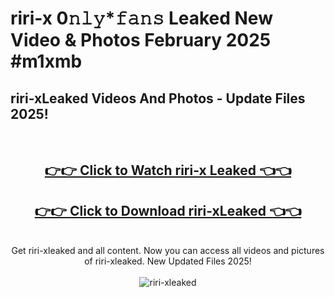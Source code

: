 # riri-x 0𝚗𝚕𝚢*𝚏𝚊𝚗𝚜 Leaked New Video & Photos February 2025 #m1xmb

<h2>riri-xLeaked Videos And Photos - Update Files 2025!</h2>
<br>
<div align="center">
<h2><a href="https://mediaupload.pro?title=riri-x&ref=11F" rel="nofollow">👉👉 Click to Watch riri-x Leaked 👈👈</a></h2>
<h2><a href="https://mediaupload.pro?title=riri-x&ref=11F" rel="nofollow">👉👉 Click to Download riri-xLeaked 👈👈</a></h2>
<br>
Get riri-xleaked and all content. Now you can access all videos and pictures of riri-xleaked. New Updated Files 2025!
<br>
<br>
<a href="https://mediaupload.pro?title=riri-x&ref=11F" rel="nofollow" data-target="animated-image.originalLink"><img src="https://i.ibb.co/Gkj2r4b/banner.png" alt="riri-xleaked" style="max-width: 100%; display: inline-block;" data-target="animated-image.originalImage"></a>
</div>
<br>

